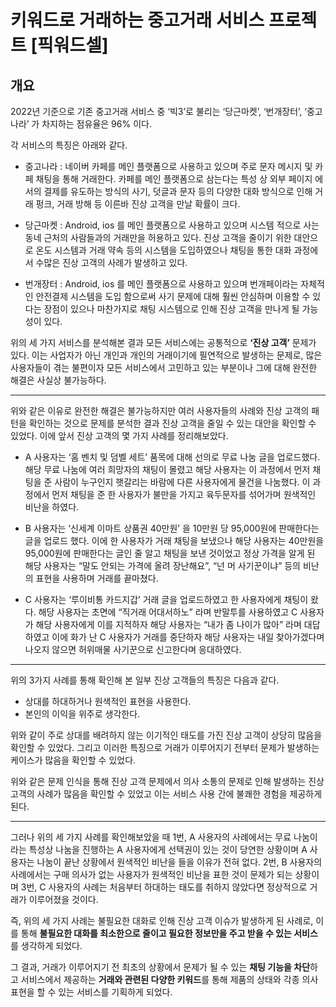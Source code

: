 # 키워드로 거래하는 중고거래 서비스 프로젝트 [픽워드셀]

## 개요
   
2022년 기준으로 기존 중고거래 서비스 중 ‘빅3’로 불리는 ‘당근마켓’, ‘번개장터’, ‘중고나라’ 가 차지하는 점유율은 96% 이다.

각 서비스의 특징은 아래와 같다.

- 중고나라 : 네이버 카페를 메인 플랫폼으로 사용하고 있으며 주로 문자 메시지 및 카페 채팅을 통해 거래한다. 카페를 메인 플랫폼으로 삼는다는 특성 상 외부 페이지 에서의 결제를 유도하는 방식의 사기, 덧글과 문자 등의 다양한 대화 방식으로 인해 거래 펑크, 거래 방해 등 이른바 진상 고객을 만날 확률이 크다.

- 당근마켓 : Android, ios 를 메인 플랫폼으로 사용하고 있으며 시스템 적으로 사는 동네 근처의 사람들과의 거래만을 허용하고 있다. 진상 고객을 줄이기 위한 대안으로 온도 시스템과 거래 약속 등의 시스템을 도입하였으나 채팅을 통한 대화 과정에서 수많은 진상 고객의 사례가 발생하고 있다.

- 번개장터 : Android, ios 를 메인 플랫폼으로 사용하고 있으며 번개페이라는 자체적인 안전결제 시스템을 도입 함으로써 사기 문제에 대해 훨씬 안심하며 이용할 수 있다는 장점이 있으나 마찬가지로 채팅 시스템으로 인해 진상 고객을 만나게 될 가능성이 있다.

위의 세 가지 서비스를 분석해본 결과 모든 서비스에는 공통적으로 **‘진상 고객’** 문제가 있다. 이는 사업자가 아닌 개인과 개인의 거래이기에 필연적으로 발생하는 문제로, 많은 사용자들이 겪는 불편이자 모든 서비스에서 고민하고 있는 부분이나 그에 대해 완전한 해결은 사실상 불가능하다.

---

위와 같은 이유로 완전한 해결은 불가능하지만 여러 사용자들의 사례와 진상 고객의 패턴을 확인하는 것으로 문제를 분석한 결과 진상 고객을 줄일 수 있는 대안을 확인할 수 있었다.
이에 앞서 진상 고객의 몇 가지 사례를 정리해보았다.

- A 사용자는 ‘홈 벤치 및 덤벨 세트’ 품목에 대해 선의로 무료 나눔 글을 업로드했다. 해당 무료 나눔에 여러 희망자의 채팅이 몰렸고 해당 사용자는 이 과정에서 먼저 채팅을 준 사람이 누구인지 햇갈리는 바람에 다른 사용자에게 물건을 나눔했다. 이 과정에서 먼저 채팅을 준 한 사용자가 불만을 가지고 육두문자를 섞어가며 원색적인 비난을 하였다.

- B 사용자는 ‘신세계 이마트 상품권 40만원’ 을 10만원 당 95,000원에 판매한다는 글을 업로드 했다. 이에 한 사용자가 거래 채팅을 보냈으나 해당 사용자는 40만원을 95,000원에 판매한다는 글인 줄 알고 채팅을 보낸 것이었고 정상 가격을 알게 된 해당 사용자는 “말도 안되는 가격에 올려 장난해요”, “넌 머 사기꾼이냐” 등의 비난의 표현을 사용하며 거래를 끝마쳤다.

- C 사용자는 ‘루이비통 카드지갑’ 거래 글을 업로드하였고 한 사용자에게 채팅이 왔다. 해당 사용자는 초면에 “직거래 어대서하노” 라며 반말투를 사용하였고 C 사용자가 해당 사용자에게 이를 지적하자 해당 사용자는 “내가 좀 나이가 많아” 라며 대답하였고 이에 화가 난 C 사용자가 거래를 중단하자 해당 사용자는 내일 찾아가겠다며 나오지 않으면 허위매물 사기꾼으로 신고한다며 응대하였다.

---

위의 3가지 사례를 통해 확인해 본 일부 진상 고객들의 특징은 다음과 같다.

- 상대를 하대하거나 원색적인 표현을 사용한다.
- 본인의 이익을 위주로 생각한다.

위와 같이 주로 상대를 배려하지 않는 이기적인 태도를 가진 진상 고객이 상당히 많음을 확인할 수 있었다. 그리고 이러한 특징으로 거래가 이루어지기 전부터 문제가 발생하는 케이스가 많음을 확인할 수 있었다.

위와 같은 문제 인식을 통해 진상 고객 문제에서 의사 소통의 문제로 인해 발생하는 진상 고객의 사례가 많음을 확인할 수 있었고 이는 서비스 사용 간에 불쾌한 경험을 제공하게 된다.

---

그러나 위의 세 가지 사례를 확인해보았을 때 1번, A 사용자의 사례에서는 무료 나눔이라는 특성상 나눔을 진행하는 A 사용자에게 선택권이 있는 것이 당연한 상황이며 A 사용자는  나눔이 끝난 상황에서 원색적인 비난을 들을 이유가 전혀 없다. 2번, B 사용자의 사례에서는 구매 의사가 없는 사용자가 원색적인 비난을 표한 것이 문제가 되는 상황이며 3번, C 사용자의 사례는 처음부터 하대하는 태도를 취하지 않았다면 정상적으로 거래가 이루어졌을 것이다.

즉, 위의 세 가지 사례는 불필요한 대화로 인해 진상 고객 이슈가 발생하게 된 사례로, 이를 통해 **불필요한 대화를 최소한으로 줄이고 필요한 정보만을 주고 받을 수 있는 서비스**를 생각하게 되었다.

그 결과, 거래가 이루어지기 전 최초의 상황에서 문제가 될 수 있는 **채팅 기능을 차단**하고 서비스에서 제공하는 **거래와 관련된 다양한 키워드**를 통해 제품의 상태와 각종 의사 표현을 할 수 있는 서비스를 기획하게 되었다.
